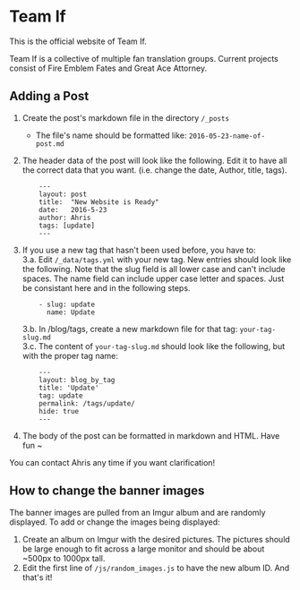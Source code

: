 # Team If

This is the official website of Team If.

Team If is a collective of multiple fan translation groups. Current projects consist of Fire Emblem Fates and Great Ace Attorney.

## Adding a Post

1. Create the post's markdown file in the directory `/_posts`
    - The file's name should be formatted like: `2016-05-23-name-of-post.md`
2. The header data of the post will look like the following. Edit it to have all the correct data that you want. (i.e. change the date, Author, title, tags).

    ```
        ---
        layout: post
        title:  "New Website is Ready"
        date:   2016-5-23
        author: Ahris
        tags: [update]
        ---
    ```

3. If you use a new tag that hasn't been used before, you have to:  
    3.a. Edit `/_data/tags.yml` with your new tag. New entries should look like the following. Note that the slug field is all lower case and can't include spaces. The name field can include upper case letter and spaces. Just be consistant here and in the following steps.

    ```
        - slug: update
          name: Update
    ```

    3.b. In /blog/tags, create a new markdown file for that tag: `your-tag-slug.md`  
    3.c. The content of `your-tag-slug.md` should look like the following, but with the proper tag name:  

    ```
        ---
        layout: blog_by_tag
        title: 'Update'
        tag: update
        permalink: /tags/update/
        hide: true
        ---
    ```

4. The body of the post can be formatted in markdown and HTML. Have fun ~ 

You can contact Ahris any time if you want clarification! 

## How to change the banner images

The banner images are pulled from an Imgur album and are randomly displayed. To add or change the images being displayed:

1. Create an album on Imgur with the desired pictures. The pictures should be large enough to fit across a large monitor and should be about ~500px to 1000px tall.
2. Edit the first line of `/js/random_images.js` to have the new album ID. 
And that's it!
